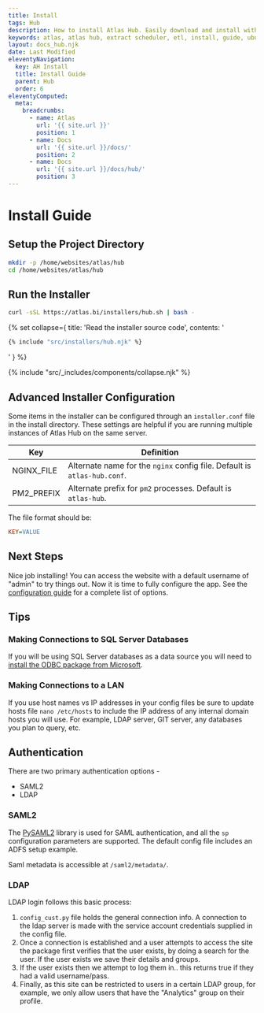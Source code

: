 ```yaml
---
title: Install
tags: Hub
description: How to install Atlas Hub. Easily download and install with our ppa through apt!
keywords: atlas, atlas hub, extract scheduler, etl, install, guide, ubuntu server
layout: docs_hub.njk
date: Last Modified
eleventyNavigation:
  key: AH Install
  title: Install Guide
  parent: Hub
  order: 6
eleventyComputed:
  meta:
    breadcrumbs:
      - name: Atlas
        url: '{{ site.url }}'
        position: 1
      - name: Docs
        url: '{{ site.url }}/docs/'
        position: 2
      - name: Docs
        url: '{{ site.url }}/docs/hub/'
        position: 3
---
```


# Install Guide

## Setup the Project Directory

```bash
mkdir -p /home/websites/atlas/hub
cd /home/websites/atlas/hub
```

## Run the Installer

```bash
curl -sSL https://atlas.bi/installers/hub.sh | bash -
```

{% set collapse={
title: 'Read the installer source code',
contents: '

```bash
{% include "src/installers/hub.njk" %}
```

'
} %}

{% include "src/\_includes/components/collapse.njk" %}

## Advanced Installer Configuration

Some items in the installer can be configured through an `installer.conf` file in the install directory. These settings are helpful if you are running multiple instances of Atlas Hub on the same server.

| Key        | Definition                                                               |
| ---------- | ------------------------------------------------------------------------ |
| NGINX_FILE | Alternate name for the `nginx` config file. Default is `atlas-hub.conf`. |
| PM2_PREFIX | Alternate prefix for `pm2` processes. Default is `atlas-hub`.            |

The file format should be:

```ini
KEY=VALUE
```

## Next Steps

Nice job installing! You can access the website with a default username of "admin" to try things out. Now it is time to fully configure the app. See the [configuration guide](/docs/hub/install/configuration/) for a complete list of options.

## Tips

### Making Connections to SQL Server Databases

If you will be using SQL Server databases as a data source you will need to [install the ODBC package from Microsoft](https://docs.microsoft.com/en-us/sql/connect/odbc/linux-mac/installing-the-microsoft-odbc-driver-for-sql-server?view=sql-server-ver15).

### Making Connections to a LAN

If you use host names vs IP addresses in your config files be sure to update hosts file `nano /etc/hosts` to include the IP address of any internal domain hosts you will use. For example, LDAP server, GIT server, any databases you plan to query, etc.

## Authentication

There are two primary authentication options -

- SAML2
- LDAP

### SAML2

The [PySAML2](https://pysaml2.readthedocs.io) library is used for SAML authentication, and all the `sp` configuration parameters are supported. The default config file includes an ADFS setup example.

Saml metadata is accessible at `/saml2/metadata/`.

### LDAP

LDAP login follows this basic process:

1. `config_cust.py` file holds the general connection info. A connection to the ldap server is made with the service account credentials supplied in the config file.
2. Once a connection is established and a user attempts to access the site the package first verifies that the user exists, by doing a search for the user. If the user exists we save their details and groups.
3. If the user exists then we attempt to log them in.. this returns true if they had a valid username/pass.
4. Finally, as this site can be restricted to users in a certain LDAP group, for example, we only allow users that have the "Analytics" group on their profile.
